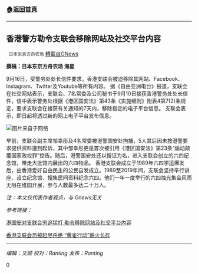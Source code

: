 ###  [:house:返回首頁](https://github.com/ourhimalayas/txt)
---


## 香港警方勒令支联会移除网站及社交平台内容
` 日本东京方舟农场` [轉載自GNews](https://gnews.org/zh-hans/1537313/)

**撰稿：日本东京方舟农场 海星**

9月16日，受警务处处长信件要求，香港支联会被迫移除其网站、Facebook、Instagram、Twitter及Youtube等所有内容。
据《自由亚洲电台》报道，支联会在社交网站表示，支联会、7名常委及公司秘书于9月10日接获香港警务处处长信件，信中表示警务处根据《港区国安法》第43条《实施细则》附表4第7(2)条规定，要求支联会在接获有关通知的7天内，移除指定的电子平台信息。
支联会表示，即日起将透过新的网上电子平台发布信息。

![](https://assets.gnews.org/wp-content/uploads/2021/09/07b85b31-fc10-4b47-9005-eb4fd75823a6.jpeg)图片来自于网络

早前，支联会副主席邹幸彤及4名常委被港警国安处拘捕，5人其后因未按港警要求提供资料遭到起诉，其中邹幸彤更是首次被引用《港区国安法》第23条“煽动颠覆国家政权罪”控告。随后，港警国安处还以搜证为名，进入支联会创立的六四纪念馆，带走大批馆内展出的六四物品。
香港支联会成立于1989年六四学运爆发后，由香港爱好自由民主的公民自发成立。1989至2019年间，支联会坚持举行讲座、设立纪念馆、搜集民间资料纪念六四。他们一年一度举行的六四烛光集会风雨无阻在维园开展，参与人数最多达二十万人。

*注：本文仅代表作者观点，与 Gnews无关*

*参考链接：*

[港国安对支联会穷追猛打 勒令移除网站及社交平台内容](https://www.rfa.org/mandarin/Xinwen/wul0916a-09162021050358.html)

[香港支联会恐被赶尽杀绝 “黄雀行动”薪火长存](https://www.rfa.org/mandarin/yataibaodao/gangtai/xx-09102021113710.html)

* * *

*编辑：文顺 校对：Ranting 发布：Ranting*

0
